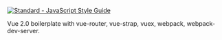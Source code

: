 [![Standard - JavaScript Style Guide](https://cdn.rawgit.com/feross/standard/master/badge.svg)](https://github.com/feross/standard)

Vue 2.0 boilerplate with vue-router, vue-strap, vuex, webpack, webpack-dev-server.
